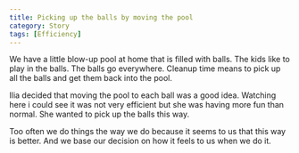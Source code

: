 ```yaml
---
title: Picking up the balls by moving the pool
category: Story
tags: [Efficiency]
---
```


We have a little blow-up pool at home that is filled with balls.
The kids like to play in the balls.
The balls go everywhere.
Cleanup time means to pick up all the balls and get them back into the pool.

Ilia decided that moving the pool to each ball was a good idea.
Watching here i could see it was not very efficient but she was having more fun than normal.
She wanted to pick up the balls this way.

Too often we do things the way we do because it seems to us that this way is better.
And we base our decision on how it feels to us when we do it.

